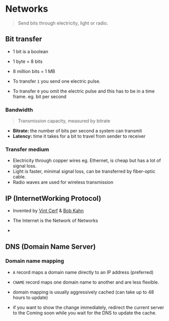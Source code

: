 # Networks
> Send bits through electricity, light or radio.

## Bit transfer

- 1 bit is a boolean
- 1 byte = 8 bits
- 8 million bits = 1 MB

- To transfer `1` you send one electric pulse. 
- To transfer `0` you omit the electric pulse and this has to be in a time frame. eg. bit per second


### Bandwidth
> Transmission capacity, measured by bitrate

- **Bitrate:** the number of bits per second a system can transmit
- **Latency:** time it takes for a bit to travel from sender to receiver

### Transfer medium

- Electricity through copper wires eg. Ethernet, is cheap but has a lot of signal loss.
- Light is faster, minimal signal loss, can be transferred by fiber-optic cable.
- Radio waves are used for wireless transmission

## IP (InternetWorking Protocol)
- Invented by [Vint Cerf](https://en.wikipedia.org/wiki/Vint_Cerf) & [Bob Kahn](https://en.wikipedia.org/wiki/Bob_Kahn)

- The Internet is the Network of Networks
- 

## DNS (Domain Name Server)

### Domain name mapping

- `A` record maps a domain name directly to an IP address (preferred)
- `CNAME` record maps one domain name to another and are less flexible.

- domain mapping is usually aggressively cached (can take up to 48 hours to update)
- if you want to show the change immediately, redirect the current server to the Coming soon while you wait for the DNS to update the cache.


